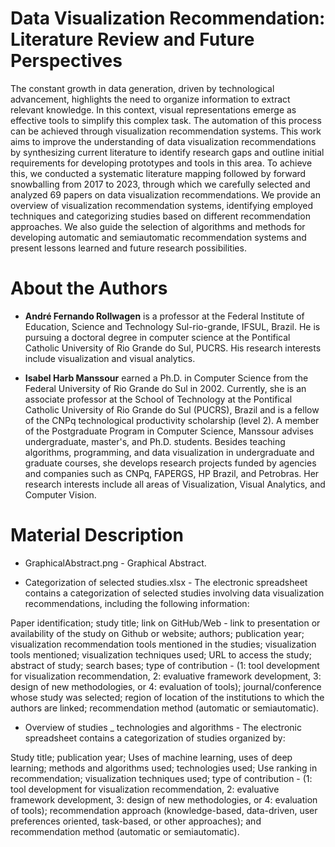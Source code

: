 # Data Visualization Recommendation: Literature Review and Future Perspectives

The constant growth in data generation, driven by technological advancement, highlights the need to organize information to extract relevant knowledge. In this context, visual representations emerge as effective tools to simplify this complex task. The automation of this process can be achieved through visualization recommendation systems. This work aims to improve the understanding of data visualization recommendations by synthesizing current literature to identify research gaps and outline initial requirements for developing prototypes and tools in this area. To achieve this, we conducted a systematic literature mapping followed by forward snowballing from 2017 to 2023, through which we carefully selected and analyzed 69 papers on data visualization recommendations. We provide an overview of visualization recommendation systems, identifying employed techniques and categorizing studies based on different recommendation approaches. We also guide the selection of algorithms and methods for developing automatic and semiautomatic recommendation systems and present lessons learned and future research possibilities.

# About the Authors

- **André Fernando Rollwagen** is a professor at the Federal Institute of Education, Science and Technology Sul-rio-grande, IFSUL, Brazil. He is pursuing a doctoral degree in computer science at the Pontifical Catholic University of Rio Grande do Sul, PUCRS. His research interests include visualization and visual analytics. 

- **Isabel Harb Manssour** earned a Ph.D. in Computer Science from the Federal University of Rio Grande do Sul in 2002. Currently, she is an associate professor at the School of Technology at the Pontifical Catholic University of Rio Grande do Sul (PUCRS), Brazil and is a fellow of the CNPq technological productivity scholarship (level 2). A member of the Postgraduate Program in Computer Science, Manssour advises undergraduate, master's, and Ph.D. students. Besides teaching algorithms, programming, and data visualization in undergraduate and graduate courses, she develops research projects funded by agencies and companies such as CNPq, FAPERGS, HP Brazil, and Petrobras. Her research interests include all areas of Visualization, Visual Analytics, and Computer Vision.

# Material Description

- GraphicalAbstract.png - Graphical Abstract.

- Categorization of selected studies.xlsx - The electronic spreadsheet contains a categorization of selected studies involving data visualization recommendations, including the following information:

Paper identification; study title; link on GitHub/Web - link to presentation or availability of the study on Github or website; authors; publication year; visualization recommendation tools mentioned in the studies; visualization tools mentioned; visualization techniques used; URL to access the study; abstract of study; search bases; type of contribution - (1: tool development for visualization recommendation, 2: evaluative framework development, 3: design of new methodologies, or 4: evaluation of tools); journal/conference whose study was selected; region of location of the institutions to which the authors are linked; recommendation method (automatic or semiautomatic).

- Overview of studies _ technologies and algorithms - The electronic spreadsheet contains a categorization of studies organized by:

Study title; publication year; Uses of machine learning, uses of deep learning; methods and algorithms used; technologies used; Use ranking in recommendation; visualization techniques used; type of contribution - (1: tool development for visualization recommendation, 2: evaluative framework development, 3: design of new methodologies, or 4: evaluation of tools); recommendation approach (knowledge-based, data-driven, user preferences oriented, task-based, or other approaches); and recommendation method (automatic or semiautomatic).
